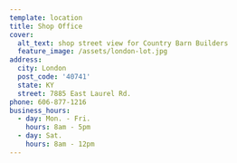 ```yaml
---
template: location
title: Shop Office
cover:
  alt_text: shop street view for Country Barn Builders
  feature_image: /assets/london-lot.jpg
address:
  city: London
  post_code: '40741'
  state: KY
  street: 7885 East Laurel Rd.
phone: 606-877-1216
business_hours:
  - day: Mon. - Fri.
    hours: 8am - 5pm
  - day: Sat.
    hours: 8am - 12pm
---
```


